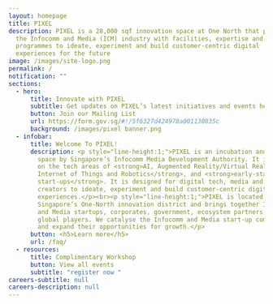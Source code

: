 ```yaml
---
layout: homepage
title: PIXEL
description: PIXEL is a 28,000 sqf innovation space at One North that provides
  the Infocomm and Media (ICM) industry with facilities, expertise and
  programmes to ideate, experiment and build customer-centric digital
  experiences for the future
image: /images/site-logo.png
permalink: /
notification: ""
sections:
  - hero:
      title: Innovate with PIXEL
      subtitle: Get updates on PIXEL’s latest initiatives and events here!
      button: Join our Mailing List
      url: https://form.gov.sg/#!/5f6327d424978a001130835c
      background: /images/pixel banner.png
  - infobar:
      title: Welcome To PIXEL!
      description: <p style="line-height:1;">PIXEL is an incubation and innovation
        space by Singapore’s Infocomm Media Development Authority. It is focused
        on the tech areas of <strong>AI, Augmented Reality/Virtual Reality, the
        Internet of Things and Robotics</strong>, and <strong>early-stage
        start-ups</strong>. It is designed for digital tech, media and content
        creators to ideate, experiment and build customer-centric digital
        experiences.</p><br><p style="line-height:1;">PIXEL is located in
        Singapore’s One-North innovation district and brings together Infocomm
        and Media startups, corporates, government, ecosystem partners and
        global players. We catalyse the Infocomm and Media start-up communities
        and expand their opportunities for growth.</p>
      button: <h5>Learn more</h5>
      url: /faq/
  - resources:
      title: Complimentary Workshop
      button: View all events
      subtitle: "register now "
careers-subtitle: null
careers-description: null
---
```

